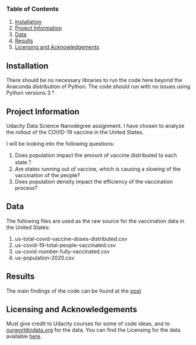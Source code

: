 ### Table of Contents

1. [Installation](#installation)
2. [Project Information](#info)
3. [Data](#data)
4. [Results](#results)
5. [Licensing and Acknowledgements](#licensing)

## Installation <a name="installation"></a>

There should be no necessary libraries to run the code here beyond the Anaconda distribution of Python. The code should run with no issues using Python versions 3.*.

## Project Information<a name="info"></a>

Udacity Data Science Nanodegree assignment.  I have chosen to analyze the rollout of the COVID-19 vaccine in the United States. 

I will be looking into the following questions:

1. Does population impact the amount of vaccine distributed to each state？
2. Are states running out of vaccine, which is causing a slowing of the vaccination of the people?
3. Does population density impact the efficiency of the vaccination process? 

## Data<a name="data"></a>

The following files are used as the raw source for the vaccination data in the United States:
1. us-total-covid-vaccine-doses-distributed.csv
2. us-covid-19-total-people-vaccinated.csv
3. us-covid-number-fully-vaccinated.csv
4. us-population-2020.csv

## Results<a name="results"></a>

The main findings of the code can be found at the [post](https://rajjr-tx.medium.com/does-state-population-impact-the-effectiveness-of-covid-19-vaccination-rollout-in-the-united-states-1fece792aac2)



## Licensing and Acknowledgements<a name="licensing"></a>

Must give credit to Udacity courses for some of code ideas, and to [ourworldindata.org](https://ourworldindata.org) for the data. You can find the Licensing for the data available [here](https://ourworldindata.org/us-states-vaccinations#licence).
